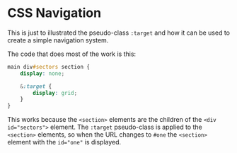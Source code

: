 # CSS Navigation

This is just to illustrated the pseudo-class `:target` and how it can be used to create a simple navigation system.

The code that does most of the work is this:

```css
main div#sectors section {
    display: none;

    &:target {
        display: grid;
    }
}
```

This works because the `<section>` elements are the children of the `<div id="sectors">` element. The `:target` pseudo-class is applied to the `<section>` elements, so when the URL changes to `#one` the `<section>` element with the `id="one"` is displayed.
